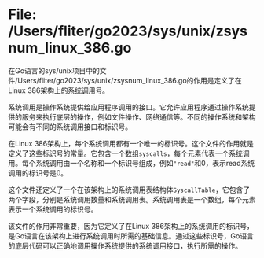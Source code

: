 # File: /Users/fliter/go2023/sys/unix/zsysnum_linux_386.go

在Go语言的sys/unix项目中的文件/Users/fliter/go2023/sys/unix/zsysnum_linux_386.go的作用是定义了在Linux 386架构上的系统调用号。

系统调用是操作系统提供给应用程序调用的接口。它允许应用程序通过操作系统提供的服务来执行底层的操作，例如文件操作、网络通信等。不同的操作系统和架构可能会有不同的系统调用接口和标识号。

在Linux 386架构上，每个系统调用都有一个唯一的标识号。这个文件的作用就是定义了这些标识号的常量。它包含一个数组`syscalls`，每个元素代表一个系统调用。每个系统调用由一个名称和一个标识号组成，例如`"read"`和0，表示read系统调用的标识号是0。

这个文件还定义了一个在该架构上的系统调用表结构体`SyscallTable`，它包含了两个字段，分别是系统调用数量和系统调用表。系统调用表是一个数组，每个元素表示一个系统调用的标识号。

该文件的作用非常重要，因为它定义了在Linux 386架构上的系统调用的标识号，是Go语言在该架构上进行系统调用时所需的基础信息。通过这些标识号，Go语言的底层代码可以正确地调用操作系统提供的系统调用接口，执行所需的操作。

